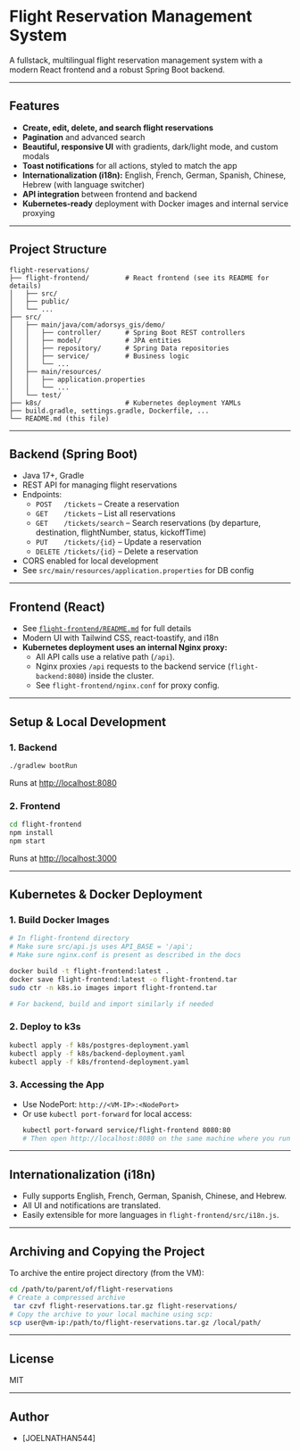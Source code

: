 # Flight Reservation Management System

A fullstack, multilingual flight reservation management system with a modern React frontend and a robust Spring Boot backend.

---

## Features
- **Create, edit, delete, and search flight reservations**
- **Pagination** and advanced search
- **Beautiful, responsive UI** with gradients, dark/light mode, and custom modals
- **Toast notifications** for all actions, styled to match the app
- **Internationalization (i18n):** English, French, German, Spanish, Chinese, Hebrew (with language switcher)
- **API integration** between frontend and backend
- **Kubernetes-ready** deployment with Docker images and internal service proxying

---

## Project Structure
```
flight-reservations/
├── flight-frontend/         # React frontend (see its README for details)
│   ├── src/
│   ├── public/
│   └── ...
├── src/
│   ├── main/java/com/adorsys_gis/demo/
│   │   ├── controller/      # Spring Boot REST controllers
│   │   ├── model/           # JPA entities
│   │   ├── repository/      # Spring Data repositories
│   │   ├── service/         # Business logic
│   │   └── ...
│   ├── main/resources/
│   │   ├── application.properties
│   │   └── ...
│   └── test/
├── k8s/                     # Kubernetes deployment YAMLs
├── build.gradle, settings.gradle, Dockerfile, ...
└── README.md (this file)
```

---

## Backend (Spring Boot)
- Java 17+, Gradle
- REST API for managing flight reservations
- Endpoints:
  - `POST   /tickets`           – Create a reservation
  - `GET    /tickets`           – List all reservations
  - `GET    /tickets/search`    – Search reservations (by departure, destination, flightNumber, status, kickoffTime)
  - `PUT    /tickets/{id}`      – Update a reservation
  - `DELETE /tickets/{id}`      – Delete a reservation
- CORS enabled for local development
- See `src/main/resources/application.properties` for DB config

---

## Frontend (React)
- See [`flight-frontend/README.md`](./flight-frontend/README.md) for full details
- Modern UI with Tailwind CSS, react-toastify, and i18n
- **Kubernetes deployment uses an internal Nginx proxy:**
  - All API calls use a relative path (`/api`).
  - Nginx proxies `/api` requests to the backend service (`flight-backend:8080`) inside the cluster.
  - See `flight-frontend/nginx.conf` for proxy config.

---

## Setup & Local Development

### 1. Backend
```bash
./gradlew bootRun
```
Runs at [http://localhost:8080](http://localhost:8080)

### 2. Frontend
```bash
cd flight-frontend
npm install
npm start
```
Runs at [http://localhost:3000](http://localhost:3000)

---

## Kubernetes & Docker Deployment

### 1. Build Docker Images
```bash
# In flight-frontend directory
# Make sure src/api.js uses API_BASE = '/api';
# Make sure nginx.conf is present as described in the docs

docker build -t flight-frontend:latest .
docker save flight-frontend:latest -o flight-frontend.tar
sudo ctr -n k8s.io images import flight-frontend.tar

# For backend, build and import similarly if needed
```

### 2. Deploy to k3s
```bash
kubectl apply -f k8s/postgres-deployment.yaml
kubectl apply -f k8s/backend-deployment.yaml
kubectl apply -f k8s/frontend-deployment.yaml
```

### 3. Accessing the App
- Use NodePort: `http://<VM-IP>:<NodePort>`
- Or use `kubectl port-forward` for local access:
  ```bash
  kubectl port-forward service/flight-frontend 8080:80
  # Then open http://localhost:8080 on the same machine where you run the command
  ```

---

## Internationalization (i18n)
- Fully supports English, French, German, Spanish, Chinese, and Hebrew.
- All UI and notifications are translated.
- Easily extensible for more languages in `flight-frontend/src/i18n.js`.

---

## Archiving and Copying the Project

To archive the entire project directory (from the VM):
```bash
cd /path/to/parent/of/flight-reservations
# Create a compressed archive
 tar czvf flight-reservations.tar.gz flight-reservations/
# Copy the archive to your local machine using scp:
scp user@vm-ip:/path/to/flight-reservations.tar.gz /local/path/
```

---

## License
MIT

---

## Author
- [JOELNATHAN544]